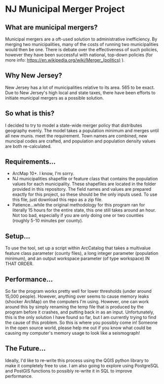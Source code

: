 NJ Municipal Merger Project
========

## What are municipal mergers? 

Municipal mergers are a oft-used solution to administrative inefficiency. By merging two municipalities, many of the costs of running two municipalities would then be one. There is debate over the effectiveness of such policies, however they have been successful with national, top-down policies (for more info: https://en.wikipedia.org/wiki/Merger_(politics) ). 

## Why New Jersey? 

New Jersey has a lot of municipalities relative to its area. 565 to be exact. Due to New Jersey's high local and state taxes, there have been efforts to initiate municipal mergers as a possible solution. 

## So what is this? 

I decided to try to model a state-wide merger policy that distributes geography evenly. The model takes a population minimum and merges until all new munis. meet the requirement. Town names are combined, new muncipal codes are crafted, and population and population density values are both re-calculated.

## Requirements...

- ArcMap 10+. I know, I'm sorry. 
- NJ municipalities shapefile or feature class that contains the population values for each municipality. These shapefiles are located in the folder provided in this repository. The field names and values are prepared exactly for this project, so these should be the only inputs used. To use this file, just download this repo as a zip file. 
- Patience...while the original methodology for this program ran for literally 15 hours for the entire state, this one still   takes around an hour. Not too bad, especially if you are only doing one or two counties (roughly 5-10 minutes per county).

## Setup...

To use the tool, set up a script within ArcCatalog that takes a multivalue feature class parameter (county files), a long integer parameter (population minimum), and an output workspace parameter (of type workspace) IN THAT ORDER. 

## Performance...

So far the program works pretty well for lower thresholds (under around 15,000 people). However, anything over seems to cause memory leaks (shocker ArcMap) on the computers I'm using. However, one can work around this by simply renaming the temp file that is produced by the program before it crashes, and putting back in as an input. Unfortunately, this is the only solution I have found so far, but I am currently trying to find the cause of this problem. So this is where you possibly come in! Someone in the open source world, please help me out if you know what could be causing my computer's memory usage to look like a seismograph! 

## The Future...

Ideally, I'd like to re-write this process using the QGIS python library to make it completely free to use. I am also going to explore using PostgreSQL and PostGIS functions to possibly re-write it in SQL to improve performance. 
